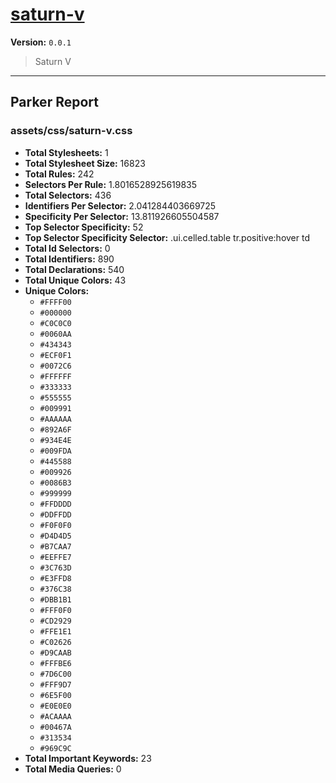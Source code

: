 # [saturn-v]( https://github.com/marcio/saturn-v )

**Version:** `0.0.1`

> Saturn V

* * *

## Parker Report

### assets/css/saturn-v.css

- **Total Stylesheets:** 1
- **Total Stylesheet Size:** 16823
- **Total Rules:** 242
- **Selectors Per Rule:** 1.8016528925619835
- **Total Selectors:** 436
- **Identifiers Per Selector:** 2.041284403669725
- **Specificity Per Selector:** 13.811926605504587
- **Top Selector Specificity:** 52
- **Top Selector Specificity Selector:** .ui.celled.table tr.positive:hover td
- **Total Id Selectors:** 0
- **Total Identifiers:** 890
- **Total Declarations:** 540
- **Total Unique Colors:** 43
- **Unique Colors:**
	- `#FFFF00`
	- `#000000`
	- `#C0C0C0`
	- `#0060AA`
	- `#434343`
	- `#ECF0F1`
	- `#0072C6`
	- `#FFFFFF`
	- `#333333`
	- `#555555`
	- `#009991`
	- `#AAAAAA`
	- `#892A6F`
	- `#934E4E`
	- `#009FDA`
	- `#445588`
	- `#009926`
	- `#0086B3`
	- `#999999`
	- `#FFDDDD`
	- `#DDFFDD`
	- `#F0F0F0`
	- `#D4D4D5`
	- `#B7CAA7`
	- `#EEFFE7`
	- `#3C763D`
	- `#E3FFD8`
	- `#376C38`
	- `#DBB1B1`
	- `#FFF0F0`
	- `#CD2929`
	- `#FFE1E1`
	- `#C02626`
	- `#D9CAAB`
	- `#FFFBE6`
	- `#7D6C00`
	- `#FFF9D7`
	- `#6E5F00`
	- `#E0E0E0`
	- `#ACAAAA`
	- `#00467A`
	- `#313534`
	- `#969C9C`
- **Total Important Keywords:** 23
- **Total Media Queries:** 0
